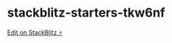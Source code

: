 # stackblitz-starters-tkw6nf

[Edit on StackBlitz ⚡️](https://stackblitz.com/edit/stackblitz-starters-tkw6nf)
